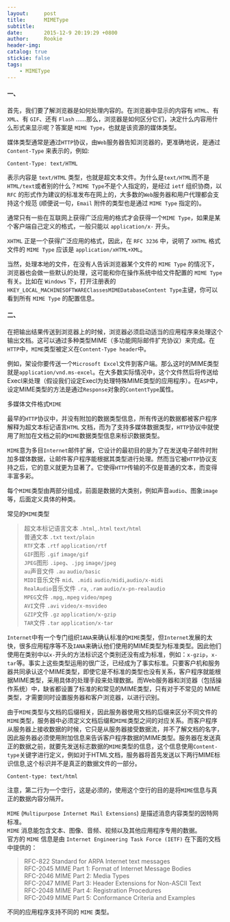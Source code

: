```yaml
---
layout:     post
title:      MIMEType
subtitle:   
date:       2015-12-9 20:19:29 +0800
author:     Rookie
header-img: 
catalog: true
stickie: false
tags:
    - MIMEType
---
```


#### 一、

首先，我们要了解浏览器是如何处理内容的。在浏览器中显示的内容有 `HTML`、有 `XML`、有 `GIF`、还有 `Flash` ……那么，浏览器是如何区分它们，决定什么内容用什么形式来显示呢？答案是 `MIME Type`，也就是该资源的媒体类型。  

媒体类型通常是通过`HTTP`协议，由`Web`服务器告知浏览器的，更准确地说，是通过 `Content-Type` 来表示的，例如:

`Content-Type: text/HTML`  

表示内容是 `text/HTML` 类型，也就是超文本文件。为什么是`text/HTML`而不是`HTML/text`或者别的什么？`MIME Type`不是个人指定的，是经过 `ietf` 组织协商，以 `RFC` 的形式作为建议的标准发布在网上的，大多数的`Web`服务器和用户代理都会支持这个规范 (顺便说一句，`Email` 附件的类型也是通过 `MIME Type` 指定的)。  

通常只有一些在互联网上获得广泛应用的格式才会获得一个`MIME Type`，如果是某个客户端自己定义的格式，一般只能以 `application/x-` 开头。  

`XHTML` 正是一个获得广泛应用的格式，因此，在 `RFC 3236` 中，说明了 `XHTML` 格式文件的 `MIME Type` 应该是 `application/xHTML+XML`。  

当然，处理本地的文件，在没有人告诉浏览器某个文件的 `MIME Type` 的情况下，浏览器也会做一些默认的处理，这可能和你在操作系统中给文件配置的 `MIME Type` 有关。比如在 `Windows` 下，打开注册表的`HKEY_LOCAL_MACHINESOFTWAREClassesMIMEDatabaseContent Type`主键，你可以看到所有 `MIME Type` 的配置信息。  


#### 二、

在把输出结果传送到浏览器上的时候，浏览器必须启动适当的应用程序来处理这个输出文档。这可以通过多种类型MIME（多功能网际邮件扩充协议）来完成。在`HTTP`中，`MIME`类型被定义在`Content-Type header`中。  

例如，架设你要传送一个`Microsoft Excel`文件到客户端。那么这时的MIME类型就是`application/vnd.ms-excel`。在大多数实际情况中，这个文件然后将传送给Execl来处理（假设我们设定Execl为处理特殊MIME类型的应用程序）。在`ASP`中，设定MIME类型的方法是通过`Response`对象的`ContentType`属性。  

多媒体文件格式`MIME` 

最早的`HTTP`协议中，并没有附加的数据类型信息，所有传送的数据都被客户程序解释为超文本标记语言`HTML` 文档，而为了支持多媒体数据类型，`HTTP`协议中就使用了附加在文档之前的`MIME`数据类型信息来标识数据类型。  

`MIME`意为多目`Internet`邮件扩展，它设计的最初目的是为了在发送电子邮件时附加多媒体数据，让邮件客户程序能根据其类型进行处理。然而当它被`HTTP`协议支持之后，它的意义就更为显著了。它使得`HTTP`传输的不仅是普通的文本，而变得丰富多彩。  

每个`MIME`类型由两部分组成，前面是数据的大类别，例如声音`audio`、图象`image`等，后面定义具体的种类。  

常见的`MIME`类型  

>超文本标记语言文本 `.html`,`.html` `text/html`   
普通文本 `.txt` `text/plain`  
`RTF`文本 `.rtf` `application/rtf`  
`GIF`图形 `.gif` `image/gif`  
`JPEG`图形 `.ipeg`、`.jpg` `image/jpeg`  
`au`声音文件 `.au` `audio/basic`  
`MIDI`音乐文件 `mid`、`.midi` `audio/midi`,`audio/x-midi`   
`RealAudio`音乐文件 `.ra`, `.ram` `audio/x-pn-realaudio`  
`MPEG`文件 `.mpg`,`.mpeg` `video/mpeg`  
`AVI`文件 `.avi` `video/x-msvideo`  
`GZIP`文件 `.gz` `application/x-gzip`  
`TAR`文件 `.tar` `application/x-tar`  

`Internet`中有一个专门组织`IANA`来确认标准的`MIME`类型，但`Internet`发展的太快，很多应用程序等不及`IANA`来确认他们使用的MIME类型为标准类型。因此他们使用在类别中以`x-`开头的方法标识这个类别还没有成为标准，例如：`x-gzip`，`x-tar`等。事实上这些类型运用的很广泛，已经成为了事实标准。只要客户机和服务器共同承认这个MIME类型，即使它是不标准的类型也没有关系，客户程序就能根据MIME类型，采用具体的处理手段来处理数据。而Web服务器和浏览器（包括操作系统）中，缺省都设置了标准的和常见的MIME类型，只有对于不常见的 MIME类型，才需要同时设置服务器和客户浏览器，以进行识别。  

由于`MIME`类型与文档的后缀相关，因此服务器使用文档的后缀来区分不同文件的`MIME`类型，服务器中必须定义文档后缀和`MIME`类型之间的对应关系。而客户程序从服务器上接收数据的时候，它只是从服务器接受数据流，并不了解文档的名字，因此服务器必须使用附加信息来告诉客户程序数据的MIME类型。服务器在发送真正的数据之前，就要先发送标志数据的`MIME`类型的信息，这个信息使用`Content-type`关键字进行定义，例如对于HTML文档，服务器将首先发送以下两行MIME标识信息,这个标识并不是真正的数据文件的一部分。  

`Content-type: text/html`  

注意，第二行为一个空行，这是必须的，使用这个空行的目的是将`MIME`信息与真正的数据内容分隔开。  

`MIME` (`Multipurpose Internet Mail Extensions`) 是描述消息内容类型的因特网标准。  
`MIME` 消息能包含文本、图像、音频、视频以及其他应用程序专用的数据。  
官方的 `MIME` 信息是由 `Internet Engineering Task Force (IETF)` 在下面的文档中提供的：  

>RFC-822 Standard for ARPA Internet text messages  
RFC-2045 MIME Part 1: Format of Internet Message Bodies  
RFC-2046 MIME Part 2: Media Types  
RFC-2047 MIME Part 3: Header Extensions for Non-ASCII Text  
RFC-2048 MIME Part 4: Registration Procedures  
RFC-2049 MIME Part 5: Conformance Criteria and Examples  

不同的应用程序支持不同的 `MIME` 类型。






